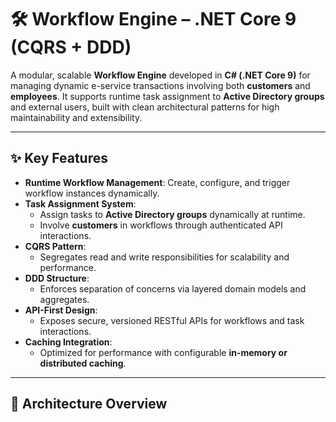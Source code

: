 # 🛠 Workflow Engine – .NET Core 9 (CQRS + DDD)

A modular, scalable **Workflow Engine** developed in **C# (.NET Core 9)** for managing dynamic e-service transactions involving both **customers** and **employees**. It supports runtime task assignment to **Active Directory groups** and external users, built with clean architectural patterns for high maintainability and extensibility.

---

## ✨ Key Features

- **Runtime Workflow Management**: Create, configure, and trigger workflow instances dynamically.
- **Task Assignment System**:
  - Assign tasks to **Active Directory groups** dynamically at runtime.
  - Involve **customers** in workflows through authenticated API interactions.
- **CQRS Pattern**: 
  - Segregates read and write responsibilities for scalability and performance.
- **DDD Structure**:
  - Enforces separation of concerns via layered domain models and aggregates.
- **API-First Design**:
  - Exposes secure, versioned RESTful APIs for workflows and task interactions.
- **Caching Integration**:
  - Optimized for performance with configurable **in-memory or distributed caching**.

---

## 🧩 Architecture Overview

